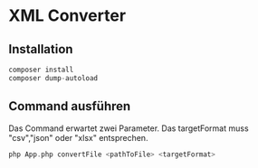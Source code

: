 # XML Converter

## Installation
```php
composer install
composer dump-autoload
```

## Command ausführen
Das Command erwartet zwei Parameter. 
Das targetFormat muss "csv","json" oder "xlsx" entsprechen.

```php
php App.php convertFile <pathToFile> <targetFormat>
```
